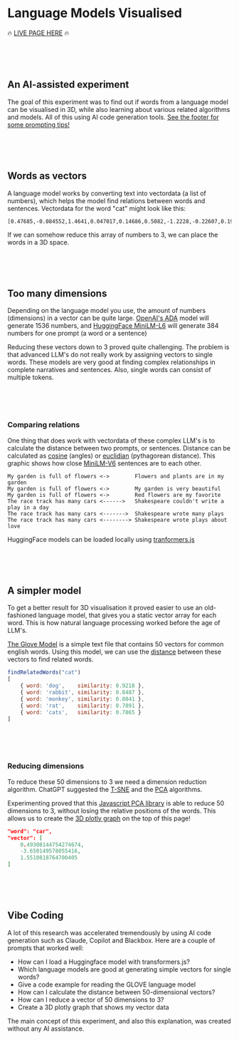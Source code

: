 # Language Models Visualised

🔥 [LIVE PAGE HERE](https://kokodoko.github.io/llm-3d/) 🔥

<br><bR><bR>

## An AI-assisted experiment

The goal of this experiment was to find out if words from a language model can be visualised in 3D, while also learning about various related algorithms and models. All of this using AI code generation tools. [See the footer for some prompting tips!](#footer)

<br><bR><bR>

## Words as vectors

A language model works by converting text into vectordata (a list of numbers), which helps the model find relations between words and sentences. Vectordata for the word "cat" might look like this:

```
[0.47685,-0.084552,1.4641,0.047017,0.14686,0.5082,-1.2228,-0.22607,0.19306,-0.29756,...etc]
```
If we can somehow reduce this array of numbers to 3, we can place the words in a 3D space.

<br><bR><bR>


## Too many dimensions

Depending on the language model you use, the amount of numbers (dimensions) in a vector can be quite large. [OpenAI's ADA](https://platform.openai.com/docs/guides/embeddings) model will generate 1536 numbers, and [HuggingFace MiniLM-L6](https://huggingface.co/sentence-transformers/all-MiniLM-L6-v2) will generate 384 numbers for one prompt (a word or a sentence)

Reducing these vectors down to 3 proved quite challenging. The problem is that advanced LLM's do not really work by assigning vectors to single words. These models are very good at finding complex relationships in complete narratives and sentences. Also, single words can consist of multiple tokens.

<br><bR><bR>


### Comparing relations

One thing that does work with vectordata of these complex LLM's is to calculate the distance between two prompts, or sentences. Distance can be calculated as [cosine](https://en.wikipedia.org/wiki/Cosine_similarity) (angles) or [euclidian](https://en.wikipedia.org/wiki/Euclidean_distance) (pythagorean distance). This graphic shows how close [MiniLM-V6](https://huggingface.co/sentence-transformers/all-MiniLM-L6-v2) sentences are to each other.

```
My garden is full of flowers <->        Flowers and plants are in my garden 
My garden is full of flowers <->        My garden is very beautiful         
My garden is full of flowers <->        Red flowers are my favorite 
The race track has many cars <------>   Shakespeare couldn't write a play in a day
The race track has many cars <------->  Shakespeare wrote many plays 
The race track has many cars <--------> Shakespeare wrote plays about love 
```

HuggingFace models can be loaded locally using [tranformers.js](https://huggingface.co/docs/hub/en/transformers-js)

<br><bR><bR>


## A simpler model

To get a better result for 3D visualisation it proved easier to use an old-fashioned language model, that gives you a static vector array for each word. This is how natural language processing worked before the age of LLM's.

[The Glove Model](https://nlp.stanford.edu/projects/glove/) is a simple text file that contains 50 vectors for common english words. Using this model, we can use the [distance](https://en.wikipedia.org/wiki/Cosine_similarity) between these vectors to find related words.

```javascript
findRelatedWords("cat")
[
    { word: 'dog',    similarity: 0.9218 },
    { word: 'rabbit', similarity: 0.8487 },
    { word: 'monkey', similarity: 0.8041 },
    { word: 'rat',    similarity: 0.7891 },
    { word: 'cats',   similarity: 0.7865 }
]
```

<br><bR><bR>


### Reducing dimensions

To reduce these 50 dimensions to 3 we need a dimension reduction algorithm. ChatGPT suggested the [T-SNE](https://en.wikipedia.org/wiki/T-distributed_stochastic_neighbor_embedding) and the [PCA](https://en.wikipedia.org/wiki/Principal_component_analysis) algorithms.

Experimenting proved that this [Javascript PCA library](https://github.com/mljs/pca) is able to reduce 50 dimensions to 3, without losing the relative positions of the words. This allows us to create the [3D plotly graph](https://plotly.com/javascript/) on the top of this page!

```json
"word": "car",
"vector": [
    0.49308144754274674,
    -3.650149578055416,
    1.5510818764700405
]
```

<br><bR><bR>


## Vibe Coding

A lot of this research was accelerated tremendously by using AI code generation such as Claude, Copilot and Blackbox. Here are a couple of prompts that worked well:

- How can I load a Huggingface model with transformers.js?
- Which language models are good at generating simple vectors for single words?
- Give a code example for reading the GLOVE language model
- How can I calculate the distance between 50-dimensional vectors?
- How can I reduce a vector of 50 dimensions to 3?
- Create a 3D plotly graph that shows my vector data

The main concept of this experiment, and also this explanation, was created without any AI assistance.